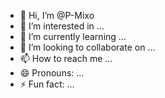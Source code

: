 - 👋 Hi, I’m @P-Mixo
- 👀 I’m interested in ...
- 🌱 I’m currently learning ...
- 💞️ I’m looking to collaborate on ...
- 📫 How to reach me ...
- 😄 Pronouns: ...
- ⚡ Fun fact: ...

<!---
P-Mixo/P-Mixo is a ✨ special ✨ repository because its `README.md` (this file) appears on your GitHub profile.
You can click the Preview link to take a look at your changes.
--->
